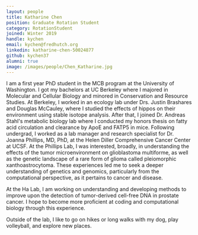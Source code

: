 ```yaml
---
layout: people
title: Katharine Chen
position: Graduate Rotation Student
category: RotationStudent
joined: Winter 2019
handle: kychen
email: kychen@fredhutch.org
linkedin: katharine-chen-50024877
github: kychen37
alumni: true
image: /images/people/Chen_Katharine.jpg
---
```


I am a first year PhD student in the MCB program at the University of Washington. I got my bachelors at UC Berkeley where I majored in Molecular and Cellular Biology and minored in Conservation and Resource Studies. At Berkeley, I worked in an ecology lab under Drs. Justin Brashares and Douglas McCauley, where I studied the effects of hippos on their environment using stable isotope analysis. After that, I joined Dr. Andreas Stahl's metabolic biology lab where I conducted my honors thesis on fatty acid circulation and clearance by ApoE and FATP5 in mice. Following undergrad, I worked as a lab manager and research specialist for Dr. Joanna Phillips, MD, PhD, at the Helen Diller Comprehensive Cancer Center at UCSF. At the Phillips Lab, I was interested, broadly, in understanding the effects of the tumor microenvironment on glioblastoma multiforme, as well as the genetic landscape of a rare form of glioma called pleiomorphic xanthoastrocytoma. These experiences led me to seek a deeper understanding of genetics and genomics, particularly from the computational perspective, as it pertains to cancer and disease. 

At the Ha Lab, I am working on understanding and developing methods to improve upon the detection of tumor-derived cell-free DNA in prostate cancer. I hope to become more proficient at coding and computational biology through this experience. 

Outside of the lab, I like to go on hikes or long walks with my dog, play volleyball, and explore new places. 